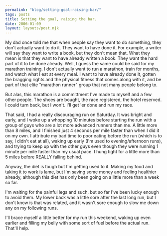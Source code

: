 ```yaml
---
permalink: "blog/setting-goal-raising-bar/"
tags: posts
title: Setting the goal, raising the bar.
date: 2006-01-09
layout: layouts/post.njk
---
```


My dad once told me that when people say they want to do something, they don't actually want to do it. They want to have done it. For example, a writer will say they want to write a book, but they don't mean that. What they mean is that they want to have already written a book. They want the hard part of it to be done already. Well, I guess the same could be said for my marathon training. I don't actually want to run a marathon, train for months, and watch what I eat at every meal. I want to have already done it, gotten the bragging rights and the physical fitness that comes along with it, and be part of that elite "marathon runner" group that not many people belong to. 

But alas, this marathon is a committment I've made to myself and a few other people. The shoes are bought, the race registered, the hotel reserved. I could turn back, but I won't. I'll get 'er done and run my race. 

That said, I had a really discouraging run on Saturday. It was bright and early, and I woke up a whopping 10 minutes before starting the run with a group of guys who are a lot more advanced runners than me. A little more than 8 miles, and I finished just 4 seconds per mile faster than when I did it on my own. I attribute my bad time to poor eating before the run (which is to say, I didn't eat at all), waking up early (I'm used to evening/afternoon runs), and trying to keep up with the other guys even though they were running 1 minute per mile faster than my usual pace. I hung tight for a little more than 5 miles before REALLY falling behind. 

Anyway, the diet is tough but I'm getting used to it. Making my food and taking it to work is lame, but I'm saving some money and feeling healthier already, although this diet has only been going on a little more than a week so far. 

I'm waiting for the painful legs and such, but so far I've been lucky enough to avoid them. My lower back was a little sore after the last long run, but I don't know is that was related, and it wasn't sore enough to slow me down any on my following runs. 

I'll brace myself a little better for my run this weekend, waking up even earlier and filling my belly with some sort of fuel before the actual run. That'll help.